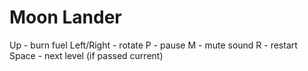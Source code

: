 Moon Lander
===========

Up - burn fuel
Left/Right - rotate
P - pause
M - mute sound
R - restart
Space - next level (if passed current)
